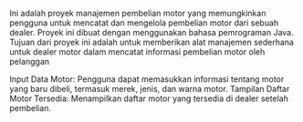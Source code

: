 Ini adalah proyek manajemen pembelian motor yang memungkinkan pengguna untuk mencatat dan mengelola pembelian motor dari sebuah dealer.
Proyek ini dibuat dengan menggunakan bahasa pemrograman Java. Tujuan dari proyek ini adalah untuk memberikan alat manajemen sederhana untuk dealer motor dalam mencatat informasi pembelian motor oleh pelanggan

Input Data Motor: Pengguna dapat memasukkan informasi tentang motor yang baru dibeli, termasuk merek, jenis, dan warna motor.
Tampilan Daftar Motor Tersedia: Menampilkan daftar motor yang tersedia di dealer setelah pembelian.
